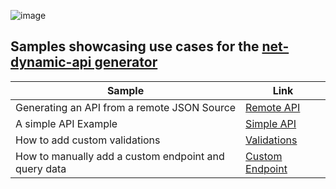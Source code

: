 ![image](https://user-images.githubusercontent.com/4077759/163690033-1c438867-e47b-4b0e-881e-667b61d58428.png)

## Samples showcasing use cases for the [net-dynamic-api generator](https://github.com/DeeJayTC/net-dynamic-api)

| Sample | Link | 
|--------|------|
| Generating an API from a remote JSON Source       | [Remote API](https://github.com/DeeJayTC/api-generator-samples/tree/main/remote-api)     | 
| A simple API Example       | [Simple API](https://github.com/DeeJayTC/api-generator-samples/tree/main/simple-api)     | 
| How to add custom validations       | [Validations](https://github.com/DeeJayTC/api-generator-samples/tree/main/validations)     | 
| How to manually add a custom endpoint and query data      | [Custom Endpoint](https://github.com/DeeJayTC/api-generator-samples/tree/main/customEndpoint)     | 
